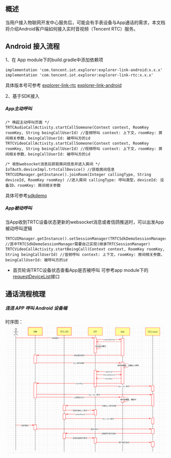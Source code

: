 ## 概述
当用户接入物联网开发中心服务后，可能会有手表设备与App通话的需求，本文档将介绍Android客户端如何接入实时音视频（Tencent RTC）服务。

## Android 接入流程

1、在 App module下的build.gradle中添加依赖项

```
implementation 'com.tencent.iot.explorer:explorer-link-android:x.x.x'
implementation 'com.tencent.iot.explorer:explorer-link-rtc:x.x.x'
```
具体版本号可参考 [explorer-link-rtc](https://cloud.tencent.com/document/product/1081/50893)  [explorer-link-android](https://cloud.tencent.com/document/product/1081/47787)

2、基于SDK接入

##### App主动呼叫

```
/* 唤起主动呼叫页面 */
TRTCAudioCallActivity.startCallSomeone(Context context, RoomKey roomKey, String beingCallUserId) //音频呼叫 context: 上下文，roomKey: 房间相关参数，beingCallUserId: 被呼叫方的id
TRTCVideoCallActivity.startCallSomeone(Context context, RoomKey roomKey, String beingCallUserId) //视频呼叫 context: 上下文，roomKey: 房间相关参数，beingCallUserId: 被呼叫方的id
```


```
/* 收到websocket消息后获取房间信息并进入房间 */
IoTAuth.deviceImpl.trtcCallDevice() //获取房间信息
TRTCUIManager.getInstance().joinRoom(Integer callingType, String deviceId, RoomKey roomKey) //进入房间 callingType: 呼叫类型，deviceId: 设备ID，roomKey: 房间相关参数
```

具体可参考[sdkdemo](https://github.com/tencentyun/iot-link-android/blob/master/sdkdemo/src/main/java/com/tencent/iot/explorer/link/core/demo/App.kt)

##### App被动呼叫

当App收到TRTC设备状态更新的websocket消息或者信鸽推送时，可以出发App被动呼叫逻辑

```
TRTCUIManager.getInstance().setSessionManager(TRTCSdkDemoSessionManager()) //其中TRTCSdkDemoSessionManager需要自己实现(继承TRTCSessionManager)
TRTCVideoCallActivity.startBeingCall(Context context, RoomKey roomKey, String beingCallUserId) //音频呼叫 context: 上下文，roomKey: 房间相关参数，beingCallUserId: 被呼叫方的id
```

* 首页轮询TRTC设备状态查看App是否被呼叫
可参考app module下的[requestDeviceList](https://github.com/tencentyun/iot-link-android/blob/master/app/src/main/java/com/tencent/iot/explorer/link/App.kt)接口

## 通话流程梳理
##### 连连 APP 呼叫 Android 设备端

时序图：
![UserCallDeviceUML](media/UserCallDeviceUML.jpg)